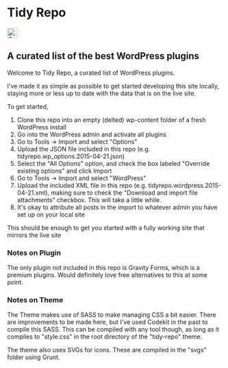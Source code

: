 # Tidy Repo

<a href="https://assembly.com/tidy-repo/bounties?utm_campaign=assemblage&utm_source=tidy-repo&utm_medium=repo_badge"><img src="https://asm-badger.herokuapp.com/tidy-repo/badges/tasks.svg" height="24px" alt="Open Tasks" /></a>

## A curated list of the best WordPress plugins

Welcome to Tidy Repo, a curated list of WordPress plugins.

I've made it as simple as possible to get started developing this site locally, staying more or less up to date with the data that is on the live site.

To get started,

1. Clone this repo into an empty (delted) wp-content folder of a fresh WordPress install
2. Go into the WordPress admin and activate all plugins
3. Go to Tools -> Import and select "Options"
4. Upload the JSON file included in this repo (e.g. tidyrepo.wp_options.2015-04-21.json)
5. Select the "All Options" option, and check the box labeled "Override existing options" and click Import
6. Go to Tools -> Import and select "WordPress"
7. Upload the included XML file in this repo (e.g. tidyrepo.wordpress.2015-04-21.xml), making sure to check the "Download and import file attachments" checkbox. This will take a little while.
8. It's okay to attribute all posts in the import to whatever admin you have set up on your local site

This should be enough to get you started with a fully working site that mirrors the live site

### Notes on Plugin
The only plugin not included in this repo is Gravity Forms, which is a premium plugins. Would definitely love free alternatives to this at some point.

### Notes on Theme
The Theme makes use of SASS to make managing CSS a bit easier. There are improvements to be made here, but I've used Codekit in the past to compile this SASS. This can be compiled with any tool though, as long as it compiles to "style.css" in the root directory of the "tidy-repo" theme.

The theme also uses SVGs for icons. These are compiled in the "svgs" folder using Grunt.
